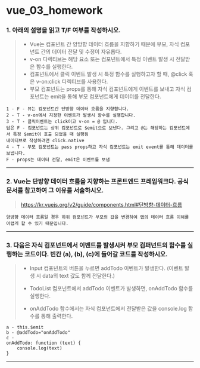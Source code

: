 # vue_03_homework





### 1. 아래의 설명을 읽고 T/F 여부를 작성하시오.

> - Vue는 컴포넌트 간 양방향 데이터 흐름을 지향하기 때문에 부모, 자식 컴포넌트 간의 데이터 전달 및 수정이 자유롭다.
> - v-on 디렉티브는 해당 요소 또는 컴포넌트에서 특정 이벤트 발생 시 전달받은 함수를 실행한다.
> - 컴포넌트에서 클릭 이벤트 발생 시 특정 함수를 실행하고자 할 때, @click 혹은 v-on:click 디렉티브를 사용한다.
> - 부모 컴포넌트는 props를 통해 자식 컴포넌트에게 이벤트를 보내고 자식 컴포넌트는 emit을 통해 부모 컴포넌트에게 데이터를 전달한다.

``` 
1 - F - 뷰는 컴포넌트간 단방향 데이터 흐름을 지향합니다.
2 - T - v-on에서 지정한 이벤트가 발생시 함수를 실행합니다.
3 - T - 클릭이벤트는 click이고 v-on = @ 입니다.
답은 F - 컴포넌트는 상위 컴포넌트로 $emit으로 보낸다. 그리고 @는 해당하는 컴포넌트에서 특정 $emit이 호출 되었을 때 실행됨 
네이티브로 작성하려면 click.native
4 - T - 부모 컴포넌트는 pass props하고 자식 컴포넌트는 emit event를 통해 데이터를 보냅니다.
F - props는 데이터 전달, emit은 이벤트를 보냄
```



___



### 2. Vue는 단방향 데이터 흐름을 지향하는 프론트엔드 프레임워크다. 공식문서를 참고하여 그 이유를 서술하시오.

> https://kr.vuejs.org/v2/guide/components.html#단방향-데이터-흐름

``` 
양방향 데이터 흐름일 경우 하위 컴포넌트가 부모의 값을 변경하여 앱의 데이터 흐름 이해를 어렵게 할 수 있기 때문입니다.
```



___



### 3. 다음은 자식 컴포넌트에서 이벤트를 발생시켜 부모 컴퍼넌트의 함수를 실행하는 코드이다. 빈칸 (a), (b), (c)에 들어갈 코드를 작성하시오.

> - Input 컴포넌트의 버튼을 누르면 addTodo 이벤트가 발생한다. (이벤트 발생 시 data의 text 값도 함께 전달한다.)
>
> - TodoList 컴포넌트에서 addTodo 이벤트가 발생하면, onAddTodo 함수를 실행한다.
>
> - onAddTodo 함수에서는 자식 컴포넌트에서 전달받은 값을 console.log 함수를 통해 출력한다.

``` 
a - this.$emit
b - @addTodo="onAddTodo"
c - 
onAddTodo: function (text) {
	console.log(text)
}
```



___





